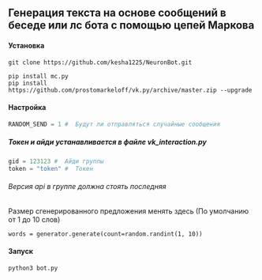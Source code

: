 ## Генерация текста на основе сообщений в беседе или лс бота с помощью цепей Маркова

#### Установка
```
git clone https://github.com/kesha1225/NeuronBot.git

pip install mc.py
pip install https://github.com/prostomarkeloff/vk.py/archive/master.zip --upgrade
```
#### Настройка
```python
RANDOM_SEND = 1 #  Будут ли отправляться случайные сообщения
```

##### Токен и айди устанавливается в файле vk_interaction.py
```python
gid = 123123 #  Айди группы
token = "token" #  Токен
```

###### Версия api в группе должна стоять последняя

Размер сгенерированного предложения менять здесь (По умолчанию от 1 до 10 слов)
```
words = generator.generate(count=random.randint(1, 10)) 
```

#### Запуск
```
python3 bot.py
```
